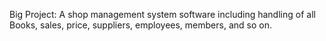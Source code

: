Big Project: A shop management system software including handling of all Books, sales, price, suppliers, employees, members, and so on.
